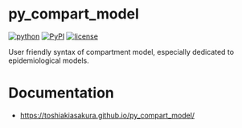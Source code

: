# py_compart_model 
[![python](https://img.shields.io/pypi/pyversions/py_compart_model)](https://www.python.org/)
[![PyPI](https://img.shields.io/pypi/v/py_compart_model.svg)](https://pypi.org/project/py_compart_model/)
[![license](https://img.shields.io/pypi/l/py_compart_model?color=blue)](https://github.com/toshiakiasakura/py_compart_model/blob/main/LICENSE)

User friendly syntax of compartment model, especially dedicated to epidemiological models.

# Documentation
- https://toshiakiasakura.github.io/py_compart_model/
